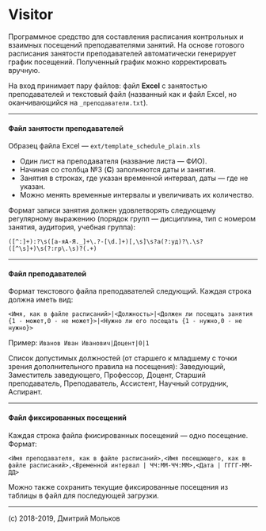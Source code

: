 # Visitor
Программное средство для составления расписания контрольных и взаимных посещений преподавателями занятий. На основе готового расписания занятости преподавателей автоматически генерирует график посещений. Полученный график можно корректировать вручную.

На вход принимает пару файлов: файл **Excel** с занятостью преподавателей и текстовый файл (названный как и файл Excel, но оканчивающийся на `_преподаватели.txt`).

------------

#### Файл занятости преподавателей
Образец файла Excel — `ext/template_schedule_plain.xls`
- Один лист на преподавателя (название листа — ФИО).
- Начиная со столбца №3 (**C**) заполняются даты и занятия.
- Занятия в строках, где указан временной интервал, даты — где не указан.
- Можно менять временные интервалы и увеличивать их количество.

Формат записи занятия должен удовлетворять следующему регулярному выражению (порядок групп — дисциплина, тип с номером занятия, аудитория, учебная группа):

```
([^:]+):?\s([а-яА-Я._]+\.?-[\d.]+)[,\s]\s?а(?:уд)?\.\s?([^\s]+)\s(?:гр\.\s)?(.+)
```

------------

#### Файл преподавателей
Формат текстового файла преподавателей следующий. Каждая строка должна иметь вид:
```
<Имя, как в файле расписаний>|<Должность>|<Должен ли посещать занятия
{1 - может,0 - не может}>|<Нужно ли его посещать {1 - нужно,0 - не нужно}>
```

Пример: `Иванов Иван Иванович|Доцент|0|1`

Список допустимых должностей (от старшего к младшему с точки зрения дополнительного правила на посещения): Заведующий, Заместитель заведующего, Профессор, Доцент, Старший преподаватель, Преподаватель, Ассистент, Научный сотрудник, Аспирант.

------------

#### Файл фиксированных посещений
Каждая строка файла фкисированных посещений — одно посещение. Формат:
```
<Имя преподавателя, как в файле расписаний>,<Имя посещающего, как в файле расписаний>,<Временной интервал | ЧЧ:ММ-ЧЧ:ММ>,<Дата | ГГГГ-ММ-ДД>
```
Можно также сохранить текущие фиксированные посещения из таблицы в файл для последующей загрузки.

------------

(c) 2018-2019, Дмитрий Мольков